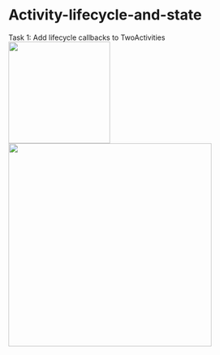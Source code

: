 # Activity-lifecycle-and-state
Task 1: Add lifecycle callbacks to TwoActivities<br>
<img src="https://user-images.githubusercontent.com/47654039/111612524-a5095b80-8805-11eb-8fbb-e11d65b4f6a9.gif" width=200 align=left>
<img src="https://user-images.githubusercontent.com/47654039/111612663-ca966500-8805-11eb-9380-9d872566acc9.gif" width=400 align=left>
